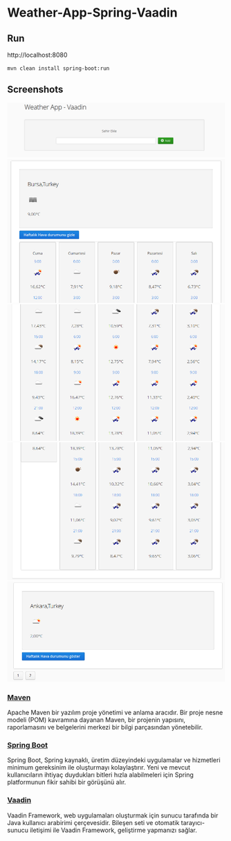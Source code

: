 # Weather-App-Spring-Vaadin

## Run

http://localhost:8080

```
mvn clean install spring-boot:run
```

## Screenshots
 ![Screenshot](https://github.com/merteroglu/Weather-App-Spring-Vaadin/blob/master/screenshots/Screenshot-1.png)
 ![Screenshot](https://github.com/merteroglu/Weather-App-Spring-Vaadin/blob/master/screenshots/Screenshot-2.png)
 ![Screenshot](https://github.com/merteroglu/Weather-App-Spring-Vaadin/blob/master/screenshots/Screenshot-3.png)
 ![Screenshot](https://github.com/merteroglu/Weather-App-Spring-Vaadin/blob/master/screenshots/Screenshot-4.png)
 ![Screenshot](https://github.com/merteroglu/Weather-App-Spring-Vaadin/blob/master/screenshots/Screenshot-5.png)

### [Maven](https://maven.apache.org/)

Apache Maven bir yazılım proje yönetimi ve anlama aracıdır. Bir proje nesne modeli (POM) kavramına dayanan Maven, bir projenin yapısını, raporlamasını ve belgelerini merkezi bir bilgi parçasından yönetebilir.

### [Spring Boot](https://github.com/spring-projects/spring-boot)

Spring Boot, Spring kaynaklı, üretim düzeyindeki uygulamalar ve hizmetleri minimum gereksinim ile oluşturmayı kolaylaştırır. Yeni ve mevcut kullanıcıların ihtiyaç duydukları bitleri hızla alabilmeleri için Spring platformunun fikir sahibi bir görüşünü alır.
 
### [Vaadin](https://vaadin.com/)

Vaadin Framework, web uygulamaları oluşturmak için sunucu tarafında bir Java kullanıcı arabirimi çerçevesidir. Bileşen seti ve otomatik tarayıcı-sunucu iletişimi ile Vaadin Framework, geliştirme yapmanızı sağlar.
